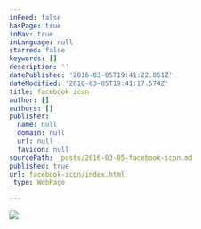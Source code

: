 ```yaml
---
inFeed: false
hasPage: true
inNav: true
inLanguage: null
starred: false
keywords: []
description: ''
datePublished: '2016-03-05T19:41:22.051Z'
dateModified: '2016-03-05T19:41:17.574Z'
title: facebook icon
author: []
authors: []
publisher:
  name: null
  domain: null
  url: null
  favicon: null
sourcePath: _posts/2016-03-05-facebook-icon.md
published: true
url: facebook-icon/index.html
_type: WebPage

---
```

![](https://the-grid-user-content.s3-us-west-2.amazonaws.com/d5fc9413-e271-4fb7-9b61-2a102d7a56e9.png)